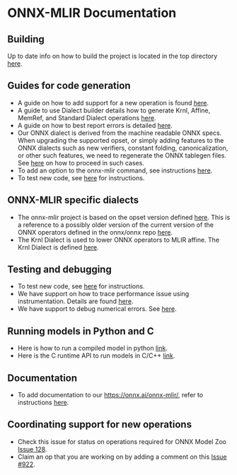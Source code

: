 <!--- SPDX-License-Identifier: Apache-2.0 -->

# ONNX-MLIR Documentation

## Building

Up to date info on how to build the project is located in the top directory [here](README.md).

## Guides for code generation
* A guide on how to add support for a new operation is found [here](docs/HowToAddAnOperation.md).
* A guide to use Dialect builder details how to generate Krnl, Affine, MemRef, and Standard Dialect operations [here](docs/LoweringCode.md).
* A guide on how to best report errors is detailed [here](docs/ErrorHandling.md).
* Our ONNX dialect is derived from the machine readable ONNX specs. When upgrading the supported opset, or simply adding features to the ONNX dialects such as new verifiers, constant folding, canonicalization, or other such features, we need to regenerate the ONNX tablegen files. See [here](docs/ImportONNXDefs.md) on how to proceed in such cases.
* To add an option to the onnx-mlir command, see instructions [here](docs/Options.md).
* To test new code, see [here](docs/Testing.md) for instructions.

## ONNX-MLIR specific dialects

* The onnx-mlir project is based on the opset version defined [here](docs/Dialects/onnx.md). This is a reference to a possibly older version of the current version of the ONNX operators defined in the onnx/onnx repo [here](https://github.com/onnx/onnx/blob/master/docs/Operators.md).
* The Krnl Dialect is used to lower ONNX operators to MLIR affine. The Krnl Dialect is defined [here](docs/Dialects/krnl.md).

## Testing and debugging

* To test new code, see [here](docs/Testing.md) for instructions.
* We have support on how to trace performance issue using instrumentation. Details are found [here](docs/Instrumentation.md).
* We have support to debug numerical errors. See [here](docs/DebuggingNumericalError.md).

## Running models in Python and C

* Here is how to run a compiled model in python [link](docs/UsingPyRuntime.md).
* Here is the C runtime API to run models in C/C++ [link](http://onnx.ai/onnx-mlir/doxygen_html/OnnxMlirRuntime/index.html).

## Documentation

* To add documentation to our https://onnx.ai/onnx-mlir/, refer to instructions [here](docs/Documentation.md).

## Coordinating support for new operations

* Check this issue for status on operations required for ONNX Model Zoo [Issue 128](https://github.com/onnx/onnx-mlir/issues/128).
* Claim an op that you are working on by adding a comment on this [Issue #922](https://github.com/onnx/onnx-mlir/issues/922).

